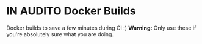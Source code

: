 # IN AUDITO Docker Builds

Docker builds to save a few minutes during CI :)
**Warning:** Only use these if you're absolutely sure what you are
doing.
